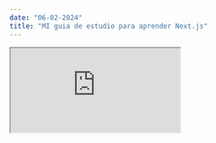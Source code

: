 ```yaml
---
date: "06-02-2024"
title: "MI guia de estudio para aprender Next.js"
---
```

<iframe src="https://www.youtube.com/embed/6qPjxFGxcBM" allowfullscreen></iframe>
